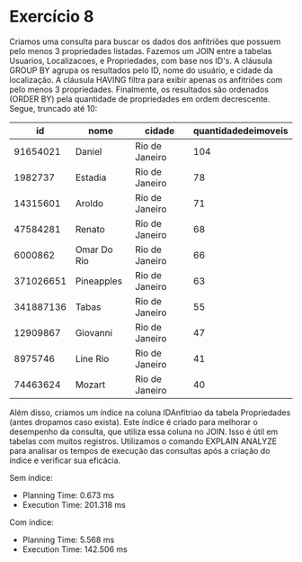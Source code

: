 # Exercício 8

Criamos uma consulta para buscar os dados dos anfitriões que possuem pelo menos 3 propriedades listadas. Fazemos um JOIN entre a tabelas Usuarios, Localizacoes, e Propriedades, com base nos ID's. A cláusula GROUP BY agrupa os resultados pelo ID, nome do usuário, e cidade da localização. A cláusula HAVING filtra para exibir apenas os anfitriões com pelo menos 3 propriedades. Finalmente, os resultados são ordenados (ORDER BY) pela quantidade de propriedades em ordem decrescente. Segue, truncado até 10:

| **id**    | **nome**            | **cidade**      | **quantidadedeimoveis** |
|-----------|---------------------|-----------------|--------------------------|
| 91654021  | Daniel              | Rio de Janeiro  | 104                      |
| 1982737   | Estadia             | Rio de Janeiro  | 78                       |
| 14315601  | Aroldo              | Rio de Janeiro  | 71                       |
| 47584281  | Renato              | Rio de Janeiro  | 68                       |
| 6000862   | Omar Do Rio         | Rio de Janeiro  | 66                       |
| 371026651 | Pineapples          | Rio de Janeiro  | 63                       |
| 341887136 | Tabas               | Rio de Janeiro  | 55                       |
| 12909867  | Giovanni            | Rio de Janeiro  | 47                       |
| 8975746   | Line Rio            | Rio de Janeiro  | 41                       |
| 74463624  | Mozart              | Rio de Janeiro  | 40                       |


Além disso, criamos um índice na coluna IDAnfitriao da tabela Propriedades (antes dropamos caso exista). Este índice é criado para melhorar o desempenho da consulta, que utiliza essa coluna no JOIN. Isso é útil em tabelas com muitos registros. Utilizamos o comando EXPLAIN ANALYZE para analisar os tempos de execução das consultas após a criação do índice e verificar sua eficácia.

Sem índice: 
- Planning Time: 0.673 ms
- Execution Time: 201.318 ms

Com índice:
- Planning Time: 5.568 ms
- Execution Time: 142.506 ms
       